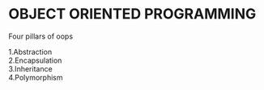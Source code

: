 # OBJECT ORIENTED PROGRAMMING 

Four pillars of oops

1.Abstraction<br>
2.Encapsulation<br>
3.Inheritance<br>
4.Polymorphism<br>

